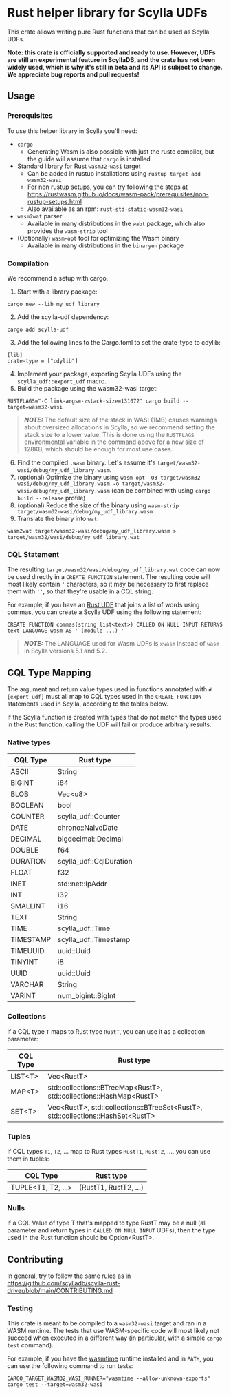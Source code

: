 # Rust helper library for Scylla UDFs

This crate allows writing pure Rust functions that can be used as Scylla UDFs.

**Note: this crate is officially supported and ready to use. However, UDFs are still an experimental feature in ScyllaDB, and the crate has not been widely used, which is why it's still in beta and its API is subject to change. We appreciate bug reports and pull requests!**

## Usage

### Prerequisites

To use this helper library in Scylla you'll need:
* `cargo`
  * Generating Wasm is also possible with just the rustc compiler, but the guide will assume that `cargo` is installed
* Standard library for Rust `wasm32-wasi` target
  * Can be added in rustup installations using `rustup target add wasm32-wasi`
  * For non rustup setups, you can try following the steps at https://rustwasm.github.io/docs/wasm-pack/prerequisites/non-rustup-setups.html
  * Also available as an rpm: `rust-std-static-wasm32-wasi`
* `wasm2wat` parser
  * Available in many distributions in the `wabt` package, which also provides the `wasm-strip` tool
* (Optionally) `wasm-opt` tool for optimizing the Wasm binary
  * Available in many distributions in the `binaryen` package

### Compilation

We recommend a setup with cargo.

1. Start with a library package:
```
cargo new --lib my_udf_library
```
2. Add the scylla-udf dependency:
```
cargo add scylla-udf
```
3. Add the following lines to the Cargo.toml to set the crate-type to cdylib:
```
[lib]
crate-type = ["cdylib"]
```
4. Implement your package, exporting Scylla UDFs using the `scylla_udf::export_udf` macro.
5. Build the package using the wasm32-wasi target:
```
RUSTFLAGS="-C link-args=-zstack-size=131072" cargo build --target=wasm32-wasi
```
> **_NOTE:_** The default size of the stack in WASI (1MB) causes warnings about oversized allocations in Scylla, so we recommend setting the stack size to a lower value. This is done using the `RUSTFLAGS` environmental variable in the command above for a new size of 128KB, which should be enough for most use cases.

6. Find the compiled `.wasm` binary. Let's assume it's `target/wasm32-wasi/debug/my_udf_library.wasm`.
7. (optional) Optimize the binary using `wasm-opt -O3 target/wasm32-wasi/debug/my_udf_library.wasm -o target/wasm32-wasi/debug/my_udf_library.wasm` (can be combined with using `cargo build --release`  profile)
8. (optional) Reduce the size of the binary using `wasm-strip target/wasm32-wasi/debug/my_udf_library.wasm`
9. Translate the binary into `wat`:
```
wasm2wat target/wasm32-wasi/debug/my_udf_library.wasm > target/wasm32/wasi/debug/my_udf_library.wat
```

### CQL Statement

The resulting `target/wasm32/wasi/debug/my_udf_library.wat` code can now be used directly in a `CREATE FUNCTION` statement. The resulting code will most likely
contain `'` characters, so it may be necessary to first replace them with `''`, so that they're usable in a CQL string.

For example, if you have an [Rust UDF](examples/commas.rs) that joins a list of words using commas, you can create a Scylla UDF using the following statement:
```
CREATE FUNCTION commas(string list<text>) CALLED ON NULL INPUT RETURNS text LANGUAGE wasm AS ' (module ...) '
```

> **_NOTE:_** The LANGUAGE used for Wasm UDFs is `xwasm` instead of `wasm` in Scylla versions 5.1 and 5.2.

## CQL Type Mapping

The argument and return value types used in functions annotated with `#[export_udf]` must all map to CQL types used in the `CREATE FUNCTION` statements used in Scylla, according to the tables below.

If the Scylla function is created with types that do not match the types used in the Rust function, calling the UDF will fail or produce arbitrary results.

### Native types

| CQL Type  | Rust type                     |
| --------- | ----------------------------- |
| ASCII     | String                        |
| BIGINT    | i64                           |
| BLOB      | Vec\<u8\>                     |
| BOOLEAN   | bool                          |
| COUNTER   | scylla_udf::Counter           |
| DATE      | chrono::NaiveDate             |
| DECIMAL   | bigdecimal::Decimal           |
| DOUBLE    | f64                           |
| DURATION  | scylla_udf::CqlDuration       |
| FLOAT     | f32                           |
| INET      | std::net::IpAddr              |
| INT       | i32                           |
| SMALLINT  | i16                           |
| TEXT      | String                        |
| TIME      | scylla_udf::Time              |
| TIMESTAMP | scylla_udf::Timestamp         |
| TIMEUUID  | uuid::Uuid                    |
| TINYINT   | i8                            |
| UUID      | uuid::Uuid                    |
| VARCHAR   | String                        |
| VARINT    | num_bigint::BigInt            |

### Collections

If a CQL type `T` maps to Rust type `RustT`, you can use it as a collection parameter:

| CQL Type   | Rust type                                                                             |
| ---------- | ------------------------------------------------------------------------------------- |
| LIST\<T\>  | Vec\<RustT\>                                                                          |
| MAP\<T\>   | std::collections::BTreeMap\<RustT\>, std::collections::HashMap\<RustT\>               |
| SET\<T\>   | Vec\<RustT\>, std::collections::BTreeSet\<RustT\>, std::collections::HashSet\<RustT\> |


### Tuples

If CQL types `T1`, `T2`, ... map to Rust types `RustT1`, `RustT2`, ..., you can use them in tuples:

| CQL Type | Rust type                          |
| -------- | ---------------------------------- |
| TUPLE\<T1, T2, ...\>  | (RustT1, RustT2, ...) |

### Nulls

If a CQL Value of type T that's mapped to type RustT may be a null (all parameter and return types in `CALLED ON NULL INPUT` UDFs), then the type used in the Rust function should be Option\<RustT\>.

## Contributing

In general, try to follow the same rules as in https://github.com/scylladb/scylla-rust-driver/blob/main/CONTRIBUTING.md

### Testing

This crate is meant to be compiled to a `wasm32-wasi` target and ran in a WASM runtime. The tests that use WASM-specific code will most likely not succeed when executed in a different way (in particular, with a simple `cargo test` command).

For example, if you have the [wasmtime](https://docs.wasmtime.dev/cli-install.html) runtime installed and in `PATH`, you can use the following command to run tests:
```text
CARGO_TARGET_WASM32_WASI_RUNNER="wasmtime --allow-unknown-exports" cargo test --target=wasm32-wasi
```
